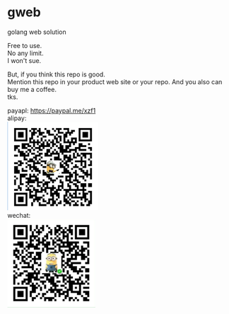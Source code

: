 # gweb
golang web solution

Free to use.   
No any limit.   
I won't sue.  

But, if you think this repo is good.   
Mention this repo in your product web site or your repo.
And you also can buy me a coffee.    
tks.

payapl:  https://paypal.me/xzf1    
alipay:    
![image](https://raw.githubusercontent.com/xzf/gweb/payment_img/alipay.png)    
wechat:    
![image](https://raw.githubusercontent.com/xzf/gweb/payment_img/wechat.png)   
